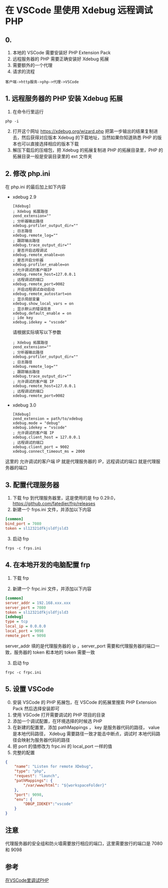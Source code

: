 # 在 VSCode 里使用 Xdebug 远程调试 PHP

## 0.
1. 本地的 VSCode 需要安装好 PHP Extension Pack
1. 远程服务器的 PHP 需要正确安装好 Xdebug 拓展
1. 需要额外的一个代理
1. 请求的流程
```plaintext
客户端->http服务->php->代理->VSCode
```

## 1. 远程服务器的 PHP 安装 Xdebug 拓展
1. 在命令行里运行
```plaintext
php -i
```
2. 打开这个网址 https://xdebug.org/wizard.php 把第一步输出的结果复制进去，然后获得对应版本 Xdebug 的下载地址，当然如果你知道熟悉 PHP 的版本也可以直接选择相应的版本下载
3. 解压下载后的压缩包，把 Xdebug 的拓展复制进 PHP 的拓展目录里，PHP 的拓展目录一般是安装目录里的 ext 文件夹

## 2. 修改 php.ini
在 php.ini 的最后加上如下内容

- xdebug 2.9
    ```plaintext
    [Xdebug]
    ; Xdebug 拓展路径
    zend_extension=""
    ; 分析器输出路径
    xdebug.profiler_output_dir=""
    ; 日志路径
    xdebug.remote_log=""
    ; 跟踪输出路径
    xdebug.trace_output_dir=""
    ; 是否开启远程调试
    xdebug.remote_enable=on
    ; 是否开启分析器
    xdebug.profiler_enable=on
    ; 允许调试的客户端IP
    xdebug.remote_host=127.0.0.1
    ; 远程调试的端口
    xdebug.remote_port=9002
    ; 开启远程调试自动启动
    xdebug.remote_autostart=on
    ; 显示局部变量
    xdebug.show_local_vars = on
    ; 显示默认的错误信息
    xdebug.default_enable = on
    ; ide key
    xdebug.idekey = "vscode"
    ```
    请根据实际填写以下参数
    ```plaintext
    ; Xdebug 拓展路径
    zend_extension=""
    ; 分析器输出路径
    xdebug.profiler_output_dir=""
    ; 日志路径
    xdebug.remote_log=""
    ; 跟踪输出路径
    xdebug.trace_output_dir=""
    ; 允许调试的客户端 IP
    xdebug.remote_host=127.0.0.1
    ; 远程调试的端口
    xdebug.remote_port=9002
    ```

- xdebug 3.0
    ```plaintext
    [Xdebug]
    zend_extension = path/to/xdebug
    xdebug.mode = "debug"
    xdebug.idekey = "vscode"
    ; 允许调试的客户端 IP
    xdebug.client_host = 127.0.0.1
    ; 远程调试的端口
    xdebug.client_port = 9002
    xdebug.connect_timeout_ms = 2000
    ```

这里的 允许调试的客户端 IP 就是代理服务器的 IP，远程调试的端口 就是代理服务器的端口

## 3. 配置代理服务器
1. 下载 frp 到代理服务器里，这是使用的是 frp 0.29.0，https://github.com/fatedier/frp/releases
2. 新建一个 frps.ini 文件，并添加以下内容
````ini
[common]
bind_port = 7080
token = sl12321dfkjsldfjsld3
````

3. 启动 frp
````plaintext
frps -c frps.ini
````

## 4. 在本地开发的电脑配置 frp
1. 下载 frp

2. 新建一个 frpc.ini 文件，并添加以下内容
````ini
[common]
server_addr = 192.168.xxx.xxx
server_port = 7080
token = sl12321dfkjsldfjsld3
[xdebug]
type = tcp
local_ip = 0.0.0.0
local_port = 9098
remote_port = 9098
````
server_addr 填的是代理服务器的 ip ，server_port 需要和代理服务器的端口一致，服务器的 token 和本地的 token 需要一致

3. 启动 frp
````plaintext
frpc -c frpc.ini
````

## 5. 设置 VSCode
0. 安装 VSCode 的 PHP 拓展包，在 VSCode 的拓展里搜索 PHP Extension Pack 然后选择安装即可
1. 使用 VSCode 打开需要调试的 PHP 项目的目录
2. 添加一个调试配置，在环境选择的时候选 PHP
3. 在新建的配置里，添加 pathMappings ， key 是服务器代码的路径， value 是本地代码路径， Xdebug 需要路径一致才能击中断点，调试时 本地代码路径会映射为服务器代码的路径
4. 把 port 的值修改为 frpc.ini 的 local_port 一样的值
5. 完整的配置
````json
{
    "name": "Listen for remote XDebug",
    "type": "php",
    "request": "launch",
    "pathMappings": {
        "/var/www/html": "${workspaceFolder}"
    },
    "port": 9098,
    "env": {
        "DBGP_IDEKEY":"vscode"
    }
}
````

## 注意
代理服务器的安全组和防火墙需要放行相应的端口，这里需要放行的端口是 7080 和 9098
## 参考
<a href="#title=在VSCode里调试PHP">在VSCode里调试PHP</a>